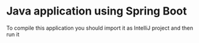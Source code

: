 # Java application using Spring Boot
To compile this application you should import it as IntelliJ project and then run it
